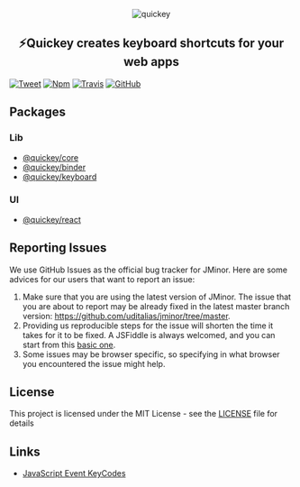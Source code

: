 <p align="center">
    <img alt="quickey" src="https://raw.githubusercontent.com/quickey/quickey/master/assets/keyboard.png">
</p>
<h2 align="center">
⚡️Quickey creates keyboard shortcuts for your web apps
</h2>

[![Tweet](https://img.shields.io/twitter/url/http/shields.io.svg?style=social)](https://twitter.com/intent/tweet?text=%E2%9A%A1%EF%B8%8FQuickey%20creates%20keyboard%20shortcuts%20for%20your%20web%20app&url=https://github.com/quickey/quickey&via=uditalias&hashtags=javascript,keybinding,shortcuts,developers,webdeveloper)
[![Npm](https://img.shields.io/npm/v/@quickey/core.svg?style=flat-square)](https://www.npmjs.com/package/@quickey/core)
[![Travis](https://img.shields.io/travis/quickey/quickey.svg?style=flat-square)](https://travis-ci.org/quickey/quickey)
[![GitHub](https://img.shields.io/github/license/quickey/quickey.svg?style=flat-square)](https://github.com/quickey/quickey/blob/master/LICENSE)



## Packages

### Lib
- [@quickey/core](packages/core/README.md)
- [@quickey/binder](packages/binder/README.md)
- [@quickey/keyboard](packages/keyboard/README.md)

### UI
- [@quickey/react](packages/react/README.md)

## Reporting Issues

We use GitHub Issues as the official bug tracker for JMinor. Here are some advices for our users that want to report an issue:

1. Make sure that you are using the latest version of JMinor. The issue that you are about to report may be already fixed in the latest master branch version: https://github.com/uditalias/jminor/tree/master.
2. Providing us reproducible steps for the issue will shorten the time it takes for it to be fixed. A JSFiddle is always welcomed, and you can start from this [basic one](https://jsfiddle.net/udidu/7x38s4gb/1).
3. Some issues may be browser specific, so specifying in what browser you encountered the issue might help.

## License

This project is licensed under the MIT License - see the [LICENSE](LICENSE) file for details

## Links
* [JavaScript Event KeyCodes](https://keycode.info/)
